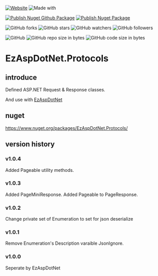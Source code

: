 [![Website](https://img.shields.io/website-up-down-green-red/http/shields.io.svg?label=elky-essay)](https://elky84.github.io)
![Made with](https://img.shields.io/badge/made%20with-.NET6-blue.svg)

[![Publish Nuget Github Package](https://github.com/elky84/EzAspDotNet.Protocols/actions/workflows/publish_github.yml/badge.svg)](https://github.com/elky84/EzAspDotNet.Protocols/actions/workflows/publish_github.yml)
[![Publish Nuget Package](https://github.com/elky84/EzAspDotNet.Protocols/actions/workflows/publish_nuget.yml/badge.svg)](https://github.com/elky84/EzAspDotNet.Protocols/actions/workflows/publish_nuget.yml)

![GitHub forks](https://img.shields.io/github/forks/elky84/EzAspDotNet.Protocols.svg?style=social&label=Fork)
![GitHub stars](https://img.shields.io/github/stars/elky84/EzAspDotNet.Protocols.svg?style=social&label=Stars)
![GitHub watchers](https://img.shields.io/github/watchers/elky84/EzAspDotNet.Protocols.svg?style=social&label=Watch)
![GitHub followers](https://img.shields.io/github/followers/elky84.svg?style=social&label=Follow)

![GitHub](https://img.shields.io/github/license/mashape/apistatus.svg)
![GitHub repo size in bytes](https://img.shields.io/github/repo-size/elky84/EzAspDotNet.Protocols.svg)
![GitHub code size in bytes](https://img.shields.io/github/languages/code-size/elky84/EzAspDotNet.Protocols.svg)


# EzAspDotNet.Protocols

## introduce

Defined ASP.NET Request & Response classes.

And use with [EzAspDotNet](https://github.com/elky84/EzAspDotNet)

## nuget

<https://www.nuget.org/packages/EzAspDotNet.Protocols/>

## version history

### v1.0.4

Added Pageable utility methods.

### v1.0.3

Added PageMiniResponse.
Added Pageable to PageResponse.

### v1.0.2

Change private set of Enumeration to set for json deserialize

### v1.0.1

Remove Enumeration's Description varaible JsonIgnore.

### v1.0.0

Seperate by EzAspDotNet